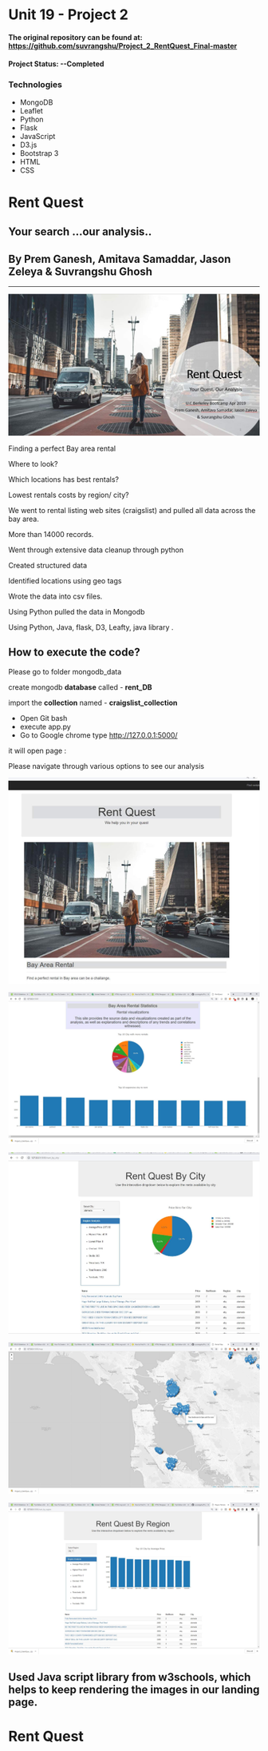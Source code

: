# Unit 19 - Project 2

#### The original repository can be found at: https://github.com/suvrangshu/Project_2_RentQuest_Final-master

#### Project Status: --Completed

### Technologies
* MongoDB
* Leaflet
* Python
* Flask
* JavaScript
* D3.js
* Bootstrap 3
* HTML
* CSS

# Rent Quest
## Your search ...our analysis..

## By Prem Ganesh, Amitava Samaddar, Jason Zeleya & Suvrangshu Ghosh

--------------------------------------------------

![](readmeimages/clip1.jpg)

Finding a perfect Bay area rental

Where to look?

Which locations has best rentals?

Lowest rentals costs by region/ city?

We went to rental listing web sites (craigslist) and pulled all data across the bay area.

More than 14000 records.

Went through extensive data cleanup through python

Created structured data

Identified locations using geo tags

Wrote the data into csv files.

Using Python pulled the data in Mongodb

Using Python, Java, flask, D3, Leafty, java library .



## How to execute the code?

Please go to folder mongodb_data

create mongodb **database** called - **rent_DB**

import the **collection** named - **craigslist_collection**



- Open Git bash
- execute app.py
- Go to Google chrome
type http://127.0.0.1:5000/

it will open page :

Please navigate through various options to see our analysis

![](readmeimages/clip2.jpg)

![](readmeimages/clip3.jpg)

![](readmeimages/clip4.jpg)

![](readmeimages/clip6.jpg)

![](readmeimages/clip5.jpg)


## Used Java script library from w3schools, which helps to keep rendering the images in our landing page.





# Rent Quest
